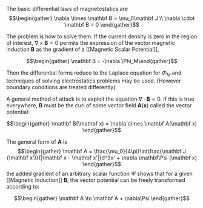 The basic differential laws of magnetostatics are 
$$\begin{gather} \nabla \times \mathbf B = \mu_0\mathbf J \\ \nabla \cdot \mathbf B = 0 \end{gather}$$

The problem is how to solve them. If the current density  is zero in the region of interest, $\nabla \times \mathbf B = 0$ permits the expression of the vector magnetic induction $\mathbf B$ as the gradient of a [[Magnetic Scalar Potential]], 

$$\begin{gather} \mathbf B = -\nabla \Phi_M\end{gather}$$

Then the differential forms reduce to the Laplace equation for $\Phi_M$ and techniques of solving electrostatics problems may be used. (However boundary conditions are treated differently)

A general method of attack is to exploit the equation $\nabla \cdot \mathbf B = 0$. If this is true everywhere, $\mathbf B$ must be the curl of some vector field $\mathbf A (\mathbf x)$ called the vector potential: 

$$\begin{gather} \mathbf B(\mathbf x) = \nabla \times \mathbf A(\mathbf x) \end{gather}$$

The general form of $\mathbf A$ is 
$$\begin{gather} \mathbf A = \frac{\mu_0}{4\pi}\int\frac{\mathbf J (\mathbf x')}{|\mathbf x - \mathbf x'|}d^3x' + \nabla \mathbf\Psi (\mathbf x) \end{gather}$$
the added gradient of an arbitrary scalar function $\Psi$ shows that for a given [[Magnetic Induction]] $\mathbf B$, the vector potential can be freely transformed according to: 

$$\begin{gather} \mathbf A \to \mathbf A + \nabla\Psi \end{gather}$$